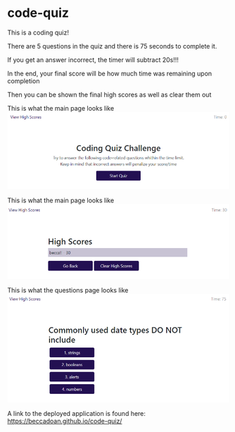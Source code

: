 # code-quiz

This is a coding quiz! 

There are 5 questions in the quiz and there is 75 seconds to complete it.

If you get an answer incorrect, the timer will subtract 20s!!!

In the end, your final score will be how much time was remaining upon completion

Then you can be shown the final high scores as well as clear them out

This is what the main page looks like
![Main Page](./assets/images/mainpage.PNG)

This is what the main page looks like
![High Score Page](./assets/images/highscore.PNG)

This is what the questions page looks like
![Questions Page](./assets/images/questions.PNG)

A link to the deployed application is found here: https://beccadoan.github.io/code-quiz/


